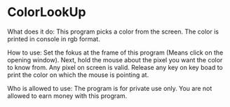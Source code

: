 # ColorLookUp

What does it do:
This program picks a color from the screen. The color is printed in console in rgb format.

How to use: 
Set the fokus at the frame of this program (Means click on the opening window). Next, hold the mouse about the pixel you want the color to know from. Any pixel on screen is valid. Release any key on key 
boad to print the color on which the mouse is pointing at.

Who is allowed to use:
The program is for private use only. You are not allowed to earn money with this program. 
